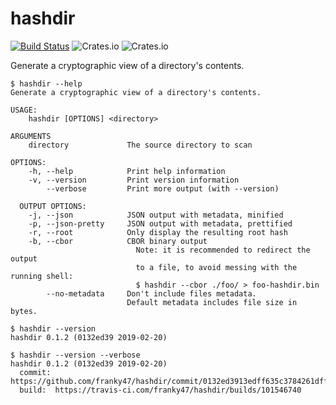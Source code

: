 # hashdir

[![Build Status](https://travis-ci.com/47ng/hashdir.svg?branch=master)](https://travis-ci.com/47ng/hashdir)
![Crates.io](https://img.shields.io/crates/v/hashdir.svg)
![Crates.io](https://img.shields.io/crates/l/hashdir.svg)

Generate a cryptographic view of a directory's contents.

```shell
$ hashdir --help
Generate a cryptographic view of a directory's contents.

USAGE:
    hashdir [OPTIONS] <directory>

ARGUMENTS
    directory             The source directory to scan

OPTIONS:
    -h, --help            Print help information
    -v, --version         Print version information
        --verbose         Print more output (with --version)

  OUTPUT OPTIONS:
    -j, --json            JSON output with metadata, minified
    -p, --json-pretty     JSON output with metadata, prettified
    -r, --root            Only display the resulting root hash
    -b, --cbor            CBOR binary output
                            Note: it is recommended to redirect the output
                            to a file, to avoid messing with the running shell:
                            $ hashdir --cbor ./foo/ > foo-hashdir.bin
        --no-metadata     Don't include files metadata.
                          Default metadata includes file size in bytes.

$ hashdir --version
hashdir 0.1.2 (0132ed39 2019-02-20)

$ hashdir --version --verbose
hashdir 0.1.2 (0132ed39 2019-02-20)
  commit: https://github.com/franky47/hashdir/commit/0132ed3913edff635c3784261dff74f3490fc1d1
  build:  https://travis-ci.com/franky47/hashdir/builds/101546740
```
